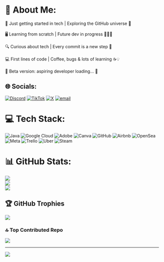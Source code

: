 # 💫 About Me:
🌱 Just getting started in tech | Exploring the GitHub universe 🚀<br><br>🖥️ Learning from scratch | Future dev in progress 👷‍♀️✨<br><br>🔍 Curious about tech | Every commit is a new step 🎯<br><br>💻 First lines of code | Coffee, bugs & lots of learning ☕💡<br><br>🚧 Beta version: aspiring developer loading... 💫


## 🌐 Socials:
[![Discord](https://img.shields.io/badge/Discord-%237289DA.svg?logo=discord&logoColor=white)](https://discord.gg/https://discord.gg/DWs3BZNg) [![TikTok](https://img.shields.io/badge/TikTok-%23000000.svg?logo=TikTok&logoColor=white)](https://tiktok.com/@https://www.tiktok.com/@solanoas85?lang=pt_BR) [![X](https://img.shields.io/badge/X-black.svg?logo=X&logoColor=white)](https://x.com/https://x.com/Andysoares85) [![email](https://img.shields.io/badge/Email-D14836?logo=gmail&logoColor=white)](mailto:andesolano123@gmail.com) 

# 💻 Tech Stack:
![Java](https://img.shields.io/badge/java-%23ED8B00.svg?style=for-the-badge&logo=openjdk&logoColor=white) ![Google Cloud](https://img.shields.io/badge/GoogleCloud-%234285F4.svg?style=for-the-badge&logo=google-cloud&logoColor=white) ![Adobe](https://img.shields.io/badge/adobe-%23FF0000.svg?style=for-the-badge&logo=adobe&logoColor=white) ![Canva](https://img.shields.io/badge/Canva-%2300C4CC.svg?style=for-the-badge&logo=Canva&logoColor=white) ![GitHub](https://img.shields.io/badge/github-%23121011.svg?style=for-the-badge&logo=github&logoColor=white) ![Airbnb](https://img.shields.io/badge/Airbnb-%23ff5a5f.svg?style=for-the-badge&logo=Airbnb&logoColor=white) ![OpenSea](https://img.shields.io/badge/OpenSea-%232081E2.svg?style=for-the-badge&logo=opensea&logoColor=white) ![Meta](https://img.shields.io/badge/Meta-%230467DF.svg?style=for-the-badge&logo=Meta&logoColor=white) ![Trello](https://img.shields.io/badge/Trello-%23026AA7.svg?style=for-the-badge&logo=Trello&logoColor=white) ![Uber](https://img.shields.io/badge/Uber-%23000000.svg?style=for-the-badge&logo=Uber&logoColor=white) ![Steam](https://img.shields.io/badge/steam-%23000000.svg?style=for-the-badge&logo=steam&logoColor=white)
# 📊 GitHub Stats:
![](https://github-readme-stats.vercel.app/api?username=solanoas85&theme=algolia&hide_border=false&include_all_commits=false&count_private=false)<br/>
![](https://nirzak-streak-stats.vercel.app/?user=solanoas85&theme=algolia&hide_border=false)<br/>
![](https://github-readme-stats.vercel.app/api/top-langs/?username=solanoas85&theme=algolia&hide_border=false&include_all_commits=false&count_private=false&layout=compact)

## 🏆 GitHub Trophies
![](https://github-profile-trophy.vercel.app/?username=solanoas85&theme=radical&no-frame=false&no-bg=true&margin-w=4)

### 🔝 Top Contributed Repo
![](https://github-contributor-stats.vercel.app/api?username=solanoas85&limit=5&theme=dark&combine_all_yearly_contributions=true)

---
[![](https://visitcount.itsvg.in/api?id=solanoas85&icon=0&color=0)](https://visitcount.itsvg.in)

<!-- Proudly created with GPRM ( https://gprm.itsvg.in ) -->
